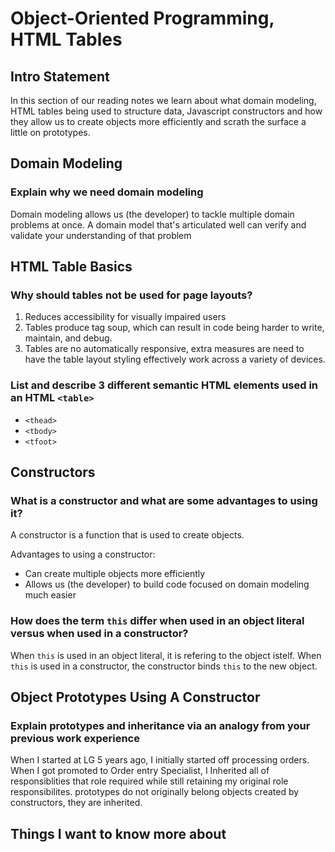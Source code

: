 
# Object-Oriented Programming, HTML Tables

## Intro Statement

In this section of our reading notes we learn about what domain modeling, HTML tables being used to structure data, Javascript constructors and how they allow us to create objects more efficiently and scrath the surface a little on prototypes.

## Domain Modeling

### Explain why we need domain modeling

Domain modeling allows us (the developer) to tackle multiple domain problems at once. A domain model that's articulated well can verify and validate your understanding of that problem

## HTML Table Basics

### Why should tables not be used for page layouts?

1. Reduces accessibility for visually impaired users
2. Tables produce tag soup, which can result in code being harder to write, maintain, and debug.
3. Tables are no automatically responsive, extra measures are need to have the table layout styling effectively work across a variety of devices.

### List and describe 3 different semantic HTML elements used in an HTML `<table>`

- `<thead>`
- `<tbody>`
- `<tfoot>`

## Constructors

### What is a constructor and what are some advantages to using it?

A constructor is a function that is used to create objects.

Advantages to using a constructor:

- Can create multiple objects more efficiently
- Allows us (the developer) to build code focused on domain modeling much easier

### How does the term `this` differ when used in an object literal versus when used in a constructor?

When `this` is used in an object literal, it is refering to the object istelf. When `this` is used in a constructor, the constructor binds `this` to the new object.

## Object Prototypes Using A Constructor

### Explain prototypes and inheritance via an analogy from your previous work experience

When I started at LG 5 years ago, I initially started off processing orders. When I got promoted to Order entry Specialist, I Inherited all of responsiblities that role required while still retaining my original role responsibilites. prototypes do not originally belong objects created by constructors, they are inherited.

## Things I want to know more about
